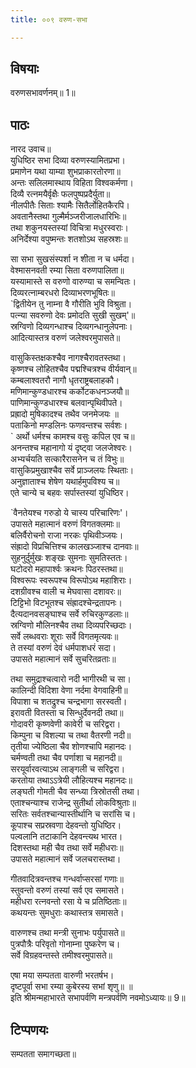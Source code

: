 ```yaml
---
title: ००९ वरुण-सभा

---
```

## विषयाः

वरुणसभावर्णनम्॥ 1॥

## पाठः

नारद उवाच॥  
युधिष्ठिर सभा दिव्या वरुणस्यामितप्रभा।  
प्रमाणेन यथा याम्या शुभप्राकारतोरणा॥  
अन्तः सलिलमास्थाय विहिता विश्वकर्मणा।  
दिव्यै रत्नमयैर्वृक्षैः फलपुष्पप्रदैर्युता॥  
नीलपीतैः सिताः श्यामैः सितैर्लोहितकैरपि।  
अवतानैस्तथा गुल्मैर्मञ्जरीजालधारिभिः॥  
तथा शकुनयस्तस्यां विचित्रा मधुरस्वराः।  
अनिर्देश्या वपुष्मन्तः शतशोऽथ सहस्रशः॥  

सा सभा सुखसंस्पर्शा न शीता न च धर्मदा।  
वेश्मासनवती रम्या सिता वरुणपालिता॥  
यस्यामास्ते स वरुणो वारुण्या च समन्वितः।  
दिव्यरत्नाम्बरधरो दिव्याभरणभूषितः॥  
`द्वितीयेन तु नाम्ना वै गौरीति भुवि विश्रुता।  
पत्न्या सवरुणो देवः प्रमोदति सुखी सुखम्'॥  
स्रग्विणो दिव्यगन्धाश्च दिव्यगन्धानुलेपनाः।  
आदित्यास्तत्र वरुणं जलेश्वरमुपासते॥  

वासुकिस्तक्षकश्चैव नागश्चैरावतस्तथा।  
कृष्णश्च लोहितश्चैव पद्मश्चित्रश्च वीर्यवान्॥  
कम्बलाश्वतरौ नागौ धृतराष्ट्रबलाहकौ।  
मणिमान्कुण्डधारश्च कर्कोटकधनञ्जयौ॥  
पाणिमान्कुण्डधारश्च बलवान्पृथिवीपते।  
प्रह्रादो मुषिकादश्च तथैव जनमेजयः ॥  
पताकिनो मण्डलिनः फणवन्तश्च सर्वशः।  
` अर्थो धर्मश्च कामश्च वसुः कपिल एव च॥  
अनन्तश्च महानागो यं दृष्ट्वा जलजेश्वरः।  
अभ्यर्चयति सत्कारैरासनेन च तं विभुः॥  
वासुकिप्रमुखाश्चैव सर्वे प्राञ्जलयः स्थिताः।  
अनुज्ञाताश्च शेषेण यथार्हमुपविश्य च॥  
एते चान्ये च बहवः सर्पास्तस्यां युधिष्ठिर।  

`वैनतेयश्च गरुडो ये चास्य परिचारिणः'।  
उपासते महात्मानं वरुणं विगतक्लमाः॥  
बलिर्वैरोचनो राजा नरकः पृथिवीञ्जयः।  
संह्रादो विप्रचित्तिश्च कालखञ्जाश्च दानवाः॥  
सुहनुर्दुर्मुखः शङ्खः सुमनाः सुमतिस्ततः।  
घटोदरो महापार्श्वः क्रथनः पिठरस्तथा॥  
विश्वरूपः स्वरूपश्च विरूपोऽथ महाशिराः।  
दशग्रीवश्च वाली च मेघवासा दशावरः॥  
टिट्टिभो विटभूतश्च संह्रादश्चेन्द्रतापनः।  
दैत्यदानवसङ्घाश्च सर्वे रुचिरकुण्डलाः॥  
स्रग्विणो मौलिनश्चैव तथा दिव्यपरिच्छदाः।  
सर्वे लब्धवराः शूराः सर्वे विगतमृत्यवः॥  
ते तस्यां वरुणं देवं धर्मपाशधरं सदा।  
उपासते महात्मानं सर्वे सुचरितव्रताः॥  

तथा समुद्राश्चत्वारो नदी भागीरथी च सा।  
कालिन्दी विदिशा वेणा नर्दमा वेगवाहिनी॥  
विपाशा च शतद्रुश्च चन्द्रभागा सरस्वती।  
इरावती वितस्ता च सिन्धुर्देवनदी तथा॥  
गोदावरी कृष्णवेणी कावेरी च सरिद्वरा।  
किम्पुना च विशल्या च तथा वैतरणी नदी॥  
तृतीया ज्येष्ठिला चैव शोणश्चापि महानदः।  
चर्मण्वती तथा चैव पर्णाशा च महानदी॥  
सरयूर्वारवत्याऽथ लाङ्गली च सरिद्वरा।  
करतोया तथाऽऽत्रेयी लौहित्यश्च महानदः॥  
लङ्घती गोमती चैव सन्ध्या त्रिस्रोतसी तथा।  
एताश्चन्याश्च राजेन्द्र सुतीर्था लोकविश्रुताः॥  
सरितः सर्वतश्चान्यास्तीर्थानि च सरांसि च।  
कूपाश्च सप्रस्रवणा देहवन्तो युधिष्ठिर।  
पल्वलानि तटाकानि देहवन्त्यथ भारत।  
दिशस्तथा मही चैव तथा सर्वे महीधराः॥  
उपासते महात्मानं सर्वे जलचरास्तथा।  

गीतवादित्रवन्तश्च गन्धर्वाप्सरसां गणाः॥  
स्तुवन्तो वरुणं तस्यां सर्व एव समासते।  
महीधरा रत्नवन्तो रसा ये च प्रतिष्ठिताः॥  
कथयन्तः सुमधुराः कथास्तत्र समासते।  

वारुणश्च तथा मन्त्री सुनाभः पर्युपासते॥  
पुत्रपौत्रैः परिवृतो गोनाम्ना पुष्करेण च।  
सर्वे विग्रहवन्तस्ते तमीश्वरमुपासते॥  

एषा मया सम्पतता वारुणी भरतर्षभ।  
दृष्टपूर्वा सभा रम्या कुबेरस्य सभां शृणु॥ ॥  
इति श्रीमन्महाभारते सभापर्वणि मन्त्रपर्वणि नवमोऽध्यायः॥ 9॥

## टिप्पणयः

 सम्पतता समागच्छता॥